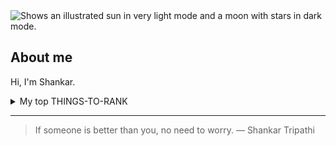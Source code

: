 <picture>
 <source media="(prefers-color-scheme: dark)" srcset="(https://iofhc.edu.np/wp-content/uploads/2022/03/E-61192_Shankar-Tripathi.jpg)">
 <source media="(prefers-color-scheme: light)" srcset="https://iofhc.edu.np/wp-content/uploads/2022/03/E-61192_Shankar-Tripathi.jpg">
 <img alt="Shows an illustrated sun in very light mode and a moon with stars in dark mode." src="https://iofhc.edu.np/wp-content/uploads/2022/03/E-61192_Shankar-Tripathi.jpg">
</picture>


## About me

Hi, I'm Shankar.


<details>
<summary>My top THINGS-TO-RANK</summary>

| Rank | Hubbies       |
|-----:|---------------|
|     1| Study         |
|     2| Teaching      |
|     3| Reading       |


</details open>
 
 ---
> If someone is better than you, no need to worry.
> — Shankar Tripathi
